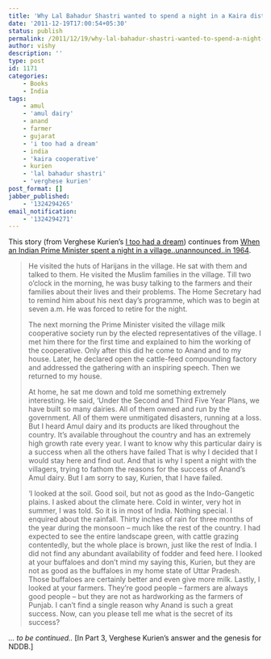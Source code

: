 ```yaml
---
title: 'Why Lal Bahadur Shastri wanted to spend a night in a Kaira district village'
date: '2011-12-19T17:00:54+05:30'
status: publish
permalink: /2011/12/19/why-lal-bahadur-shastri-wanted-to-spend-a-night-in-a-kaira-district-village
author: vishy
description: ''
type: post
id: 1171
categories: 
    - Books
    - India
tags:
    - amul
    - 'amul dairy'
    - anand
    - farmer
    - gujarat
    - 'i too had a dream'
    - india
    - 'kaira cooperative'
    - kurien
    - 'lal bahadur shastri'
    - 'verghese kurien'
post_format: []
jabber_published:
    - '1324294265'
email_notification:
    - '1324294271'
---
```

This story (from Verghese Kurien’s [I too had a dream](http://www.flipkart.com/books/8174364072?_l=CJHVEqJO3veuHytbACc9dw--&_r=EoK_y%20HNQZ%20%20SoWhfaoXyQ--&ref=0e3a134a-4afc-4313-b508-01461b9e883e&pid=0v23fkmtvc)) continues from [When an Indian Prime Minister spent a night in a village..unannounced..in 1964](https://www.ulaar.com/2011/09/29/when-an-indian-prime-minister-spent-a-night-in-a-village-unannounced-in-1964/).

> He visited the huts of Harijans in the village. He sat with them and talked to them. He visited the Muslim families in the village. Till two o’clock in the morning, he was busy talking to the farmers and their families about their lives and their problems. The Home Secretary had to remind him about his next day’s programme, which was to begin at seven a.m. He was forced to retire for the night.
> 
> The next morning the Prime Minister visited the village milk cooperative society run by the elected representatives of the village. I met him there for the first time and explained to him the working of the cooperative. Only after this did he come to Anand and to my house. Later, he declared open the cattle-feed compounding factory and addressed the gathering with an inspiring speech. Then we returned to my house.
> 
> At home, he sat me down and told me something extremely interesting. He said, ‘Under the Second and Third Five Year Plans, we have built so many dairies. All of them owned and run by the government. All of them were unmitigated disasters, running at a loss. But I heard Amul dairy and its products are liked throughout the country. It’s available throughout the country and has an extremely high growth rate every year. I want to know why this particular dairy is a success when all the others have failed That is why I decided that I would stay here and find out. And that is why I spent a night with the villagers, trying to fathom the reasons for the success of Anand’s Amul dairy. But I am sorry to say, Kurien, that I have failed.
> 
> ‘I looked at the soil. Good soil, but not as good as the Indo-Gangetic plains. I asked about the climate here. Cold in winter, very hot in summer, I was told. So it is in most of India. Nothing special. I enquired about the rainfall. Thirty inches of rain for three months of the year during the monsoon – much like the rest of the country. I had expected to see the entire landscape green, with cattle grazing contentedly, but the whole place is brown, just like the rest of India. I did not find any abundant availability of fodder and feed here. I looked at your buffaloes and don’t mind my saying this, Kurien, but they are not as good as the buffaloes in my home state of Uttar Pradesh. Those buffaloes are certainly better and even give more milk. Lastly, I looked at your farmers. They’re good people – farmers are always good people – but they are not as hardworking as the farmers of Punjab. I can’t find a single reason why Anand is such a great success. Now, can you please tell me what is the secret of its success?

*… to be continued..* \[In Part 3, Verghese Kurien’s answer and the genesis for NDDB.\]
